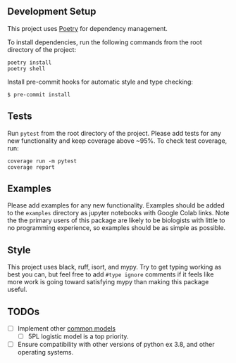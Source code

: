 ## Development Setup

This project uses [Poetry](https://python-poetry.org/docs/) for dependency management.

To install dependencies, run the following commands from the root directory of the project:

```shell
poetry install
poetry shell
```

Install pre-commit hooks for automatic style and type checking:

```console
$ pre-commit install
```

## Tests

Run `pytest` from the root directory of the project. Please add tests for any new functionality and keep coverage above ~95%. To check test coverage, run:

```shell
coverage run -m pytest
coverage report
```

## Examples

Please add examples for any new functionality. Examples should be added to the `examples` directory as jupyter notebooks with Google Colab links. Note the the primary users of this package are likely to be biologists with little to no programming experience, so examples should be as simple as possible. 

## Style

This project uses black, ruff, isort, and mypy. Try to get typing working as best you can, but feel free to add `#type ignore` comments if it feels like more work is going toward satisfying mypy than making this package useful.

## TODOs

- [ ] Implement other [common models](https://www.graphpad.com/guides/prism/latest/curve-fitting/reg_models_built-in_to_prism.htm)
	- [ ] 5PL logistic model is a top priority.
- [ ] Ensure compatibility with other versions of python ex 3.8, and other operating systems.